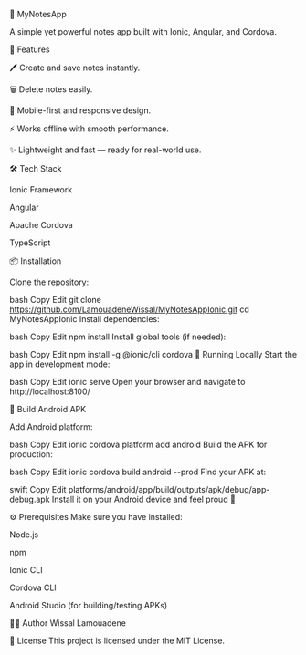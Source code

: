 📝 MyNotesApp


A simple yet powerful notes app built with Ionic, Angular, and Cordova.



🚀 Features



🖊️ Create and save notes instantly.

🗑️ Delete notes easily.

📱 Mobile-first and responsive design.

⚡ Works offline with smooth performance.

✨ Lightweight and fast — ready for real-world use.




🛠️ Tech Stack


Ionic Framework

Angular

Apache Cordova

TypeScript



📦 Installation



Clone the repository:

bash
Copy
Edit
git clone https://github.com/LamouadeneWissal/MyNotesAppIonic.git
cd MyNotesAppIonic
Install dependencies:

bash
Copy
Edit
npm install
Install global tools (if needed):

bash
Copy
Edit
npm install -g @ionic/cli cordova
🧪 Running Locally
Start the app in development mode:

bash
Copy
Edit
ionic serve
Open your browser and navigate to http://localhost:8100/ 



📱 Build Android APK

Add Android platform:

bash
Copy
Edit
ionic cordova platform add android
Build the APK for production:

bash
Copy
Edit
ionic cordova build android --prod
Find your APK at:

swift
Copy
Edit
platforms/android/app/build/outputs/apk/debug/app-debug.apk
Install it on your Android device and feel proud 🥰

⚙️ Prerequisites
Make sure you have installed:

Node.js

npm

Ionic CLI

Cordova CLI

Android Studio (for building/testing APKs)




👩‍💻 Author
Wissal Lamouadene 


📄 License
This project is licensed under the MIT License.


